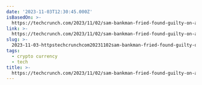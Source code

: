 ```yaml
---
date: '2023-11-03T12:30:45.000Z'
isBasedOn: >-
  https://techcrunch.com/2023/11/02/sam-bankman-fried-found-guilty-on-all-seven-counts/?guccounter=1
link: >-
  https://techcrunch.com/2023/11/02/sam-bankman-fried-found-guilty-on-all-seven-counts/?guccounter=1
slug: >-
  2023-11-03-httpstechcrunchcom20231102sam-bankman-fried-found-guilty-on-all-seven-countsguccounter1
tags:
  - crypto currency
  - tech
title: >-
  https://techcrunch.com/2023/11/02/sam-bankman-fried-found-guilty-on-all-seven-counts/?guccounter=1
---
```


